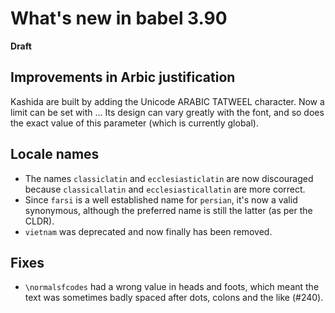 # What's new in babel 3.90

**Draft**

## Improvements in Arbic justification

Kashida are built by adding the Unicode ARABIC TATWEEL character. Now a
limit can be set with ... Its design can vary greatly with the font,
and so does the exact value of this parameter (which is currently
global).

## Locale names

* The names `classiclatin` and `ecclesiasticlatin` are now discouraged
  because `classicallatin` and `ecclesiasticallatin` are more correct.
* Since `farsi` is a well established name for `persian`, it's now a
  valid synonymous, although the preferred name is still the latter (as
  per the CLDR).
* `vietnam` was deprecated and now finally has been removed.

## Fixes

* `\normalsfcodes` had a wrong value in heads and foots, which meant the
  text was sometimes badly spaced after dots, colons and the like
  (#240).





